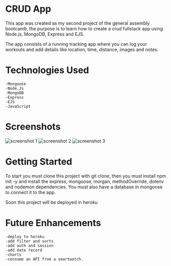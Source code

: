 # CRUD App
This app was created as my second project of the general assembly bootcamb, the purpose is to learn how to create a crud fullstack app using Node.js, MongoDB, Express and EJS.

The app consists of a running tracking app where you can log your workouts and add details like location, time, distance, images and notes.


# Technologies Used
    -Mongoose
    -Node.Js
    -MongoDB
    -Express
    -EJS
    -JavaScript

# Screenshots
![screenshot 1](https://i.imgur.com/d2y0G1u.png)
![screenshot 2](https://i.imgur.com/QqeIItn.png)
![screenshot 3](./public/assets/img/img1.png)


# Getting Started
To start you must clone this project with git clone, then you must install npm init -y and install the express, mongoose, morgan, methodOverride, dotenv and nodemon dependencies.
You must also have a database in mongoose to connect it to the app.

Soon this project will be deployed in heroku

# Future Enhancements
    -deploy to heroku
    -add filter and sorts
    -add auth and session
    -add date record
    -charts
    -consume an API from a smartwatch.